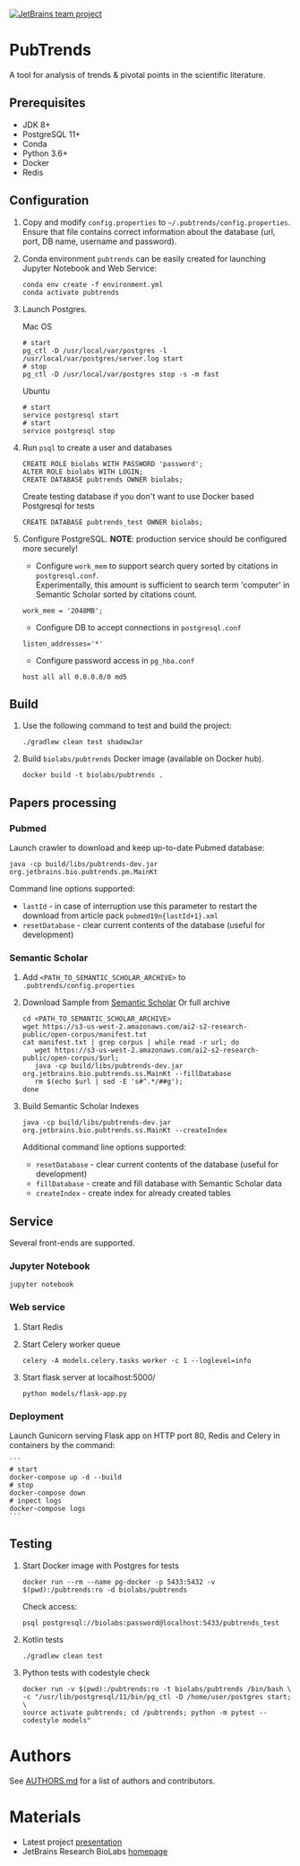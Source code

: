 [![JetBrains team project](https://jb.gg/badges/team.svg)](https://confluence.jetbrains.com/display/ALL/JetBrains+on+GitHub)


PubTrends
=========

A tool for analysis of trends & pivotal points in the scientific literature.

## Prerequisites

* JDK 8+
* PostgreSQL 11+
* Conda
* Python 3.6+
* Docker
* Redis

## Configuration

1. Copy and modify `config.properties` to `~/.pubtrends/config.properties`.\
Ensure that file contains correct information about the database (url, port, DB name, username and password).

2. Conda environment `pubtrends` can be easily created for launching Jupyter Notebook and Web Service:

    ```
    conda env create -f environment.yml
    conda activate pubtrends
    ```

3. Launch Postgres. 

    Mac OS
    ```
    # start
    pg_ctl -D /usr/local/var/postgres -l /usr/local/var/postgres/server.log start
    # stop
    pg_ctl -D /usr/local/var/postgres stop -s -m fast
    ```
    Ubuntu
    ```
    # start
    service postgresql start
    # start
    service postgresql stop 
    ```

4. Run `psql` to create a user and databases

   ```
   CREATE ROLE biolabs WITH PASSWORD 'password';
   ALTER ROLE biolabs WITH LOGIN;
   CREATE DATABASE pubtrends OWNER biolabs;
   ```
   Create testing database if you don't want to use Docker based Postgresql for tests
   ```
   CREATE DATABASE pubtrends_test OWNER biolabs;
   ```
   
5. Configure PostgreSQL. **NOTE**: production service should be configured more securely!

   * Configure `work_mem` to support search query sorted by citations in `postgresql.conf`. \
   Experimentally, this amount is sufficient to search term 'computer' in Semantic Scholar sorted by citations count. 
   ```
   work_mem = '2048MB';   
   ```
   * Configure DB to accept connections in `postgresql.conf`
   ```
   listen_addresses='*'
   ```
   * Configure password access in `pg_hba.conf`
   ```
   host all all 0.0.0.0/0 md5
   ```
   
## Build

1. Use the following command to test and build the project:

   ```
   ./gradlew clean test shadowJar
   ```

2. Build `biolabs/pubtrends` Docker image (available on Docker hub).
    ```
    docker build -t biolabs/pubtrends .
    ```


## Papers processing
 
### Pubmed

Launch crawler to download and keep up-to-date Pubmed database:

   ```
   java -cp build/libs/pubtrends-dev.jar org.jetbrains.bio.pubtrends.pm.MainKt
   ``` 
   
   Command line options supported:
   * `lastId` - in case of interruption use this parameter to restart the download from article pack `pubmed19n{lastId+1}.xml` 
   * `resetDatabase` - clear current contents of the database (useful for development)   

### Semantic Scholar

1. Add `<PATH_TO_SEMANTIC_SCHOLAR_ARCHIVE>` to `.pubtrends/config.properties`     

2. Download Sample from [Semantic Scholar](https://s3-us-west-2.amazonaws.com/ai2-s2-research-public/open-corpus/sample-S2-records.gz)
   Or full archive 
   ```
   cd <PATH_TO_SEMANTIC_SCHOLAR_ARCHIVE>
   wget https://s3-us-west-2.amazonaws.com/ai2-s2-research-public/open-corpus/manifest.txt
   cat manifest.txt | grep corpus | while read -r url; do 
      wget https://s3-us-west-2.amazonaws.com/ai2-s2-research-public/open-corpus/$url;
      java -cp build/libs/pubtrends-dev.jar org.jetbrains.bio.pubtrends.ss.MainKt --fillDatabase
      rm $(echo $url | sed -E 's#^.*/##g');
   done
   ```

3. Build Semantic Scholar Indexes
    ```
    java -cp build/libs/pubtrends-dev.jar org.jetbrains.bio.pubtrends.ss.MainKt --createIndex
    ```
   
   Additional command line options supported:

   * `resetDatabase` - clear current contents of the database (useful for development) 
   * `fillDatabase` - create and fill database with Semantic Scholar data
   * `createIndex` - create index for already created tables
   
## Service

Several front-ends are supported.

### Jupyter Notebook
   ```
   jupyter notebook
   ```

### Web service

1. Start Redis

2. Start Celery worker queue
    ```
    celery -A models.celery.tasks worker -c 1 --loglevel=info
    ```
3. Start flask server at localhost:5000/
    ```
    python models/flask-app.py
    ```    

### Deployment

Launch Gunicorn serving Flask app on HTTP port 80, Redis and Celery in containers by the command:
    
    ```
    # start
    docker-compose up -d --build
    # stop
    docker-compose down
    # inpect logs
    docker-compose logs
    ```

## Testing

1. Start Docker image with Postgres for tests
    ```
    docker run --rm --name pg-docker -p 5433:5432 -v $(pwd):/pubtrends:ro -d biolabs/pubtrends
    ```

    Check access:
    ```
    psql postgresql://biolabs:password@localhost:5433/pubtrends_test
    ```

2. Kotlin tests

    ```
    ./gradlew clean test
    ```

3. Python tests with codestyle check

    ```
    docker run -v $(pwd):/pubtrends:ro -t biolabs/pubtrends /bin/bash \
    -c "/usr/lib/postgresql/11/bin/pg_ctl -D /home/user/postgres start; \
    source activate pubtrends; cd /pubtrends; python -m pytest --codestyle models"
    ```
   
# Authors

See [AUTHORS.md](AUTHORS.md) for a list of authors and contributors.

# Materials

* Latest project [presentation](https://docs.google.com/presentation/d/131qvkEnzzmpx7-I0rz1om6TG7bMBtYwU9T1JNteRIEs/edit?usp=sharing)
* JetBrains Research BioLabs [homepage](https://research.jetbrains.org/groups/biolabs)
